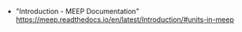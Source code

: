 * "Introduction - MEEP Documentation"  
https://meep.readthedocs.io/en/latest/Introduction/#units-in-meep


